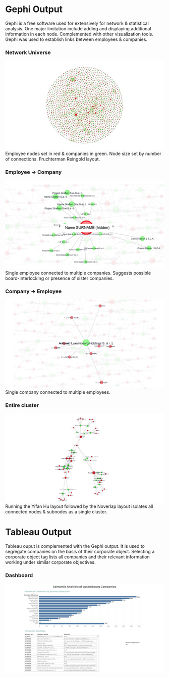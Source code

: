 # Gephi Output
Gephi is a free software used for extensively for network & statistical analysis. One major limitation include adding and displaying additional information in each node. Complemented with other visualization tools.
Gephi was used to establish links between employees & companies.

### Network Universe
![](design/full_network.JPG)
Employee nodes set in red & companies in green. Node size set by number of connections. Fruchterman Reingold layout.

### Employee -> Company
![](design/Empl_Comp.JPG)
Single employee connected to multiple companies. Suggests possible board-interlocking or presence of sister companies.

### Company -> Employee
![](design/Comp_Empl.JPG)
Single company connected to multiple employees.

### Entire cluster
![](design/Cluster.JPG)
Running the Yifan Hu layout followed by the Noverlap layout isolates all connected nodes & subnodes as a single cluster.

# Tableau Output
Tableau ouput is complemented with the Gephi output. It is used to segregate companies on the basis of their corporate object. Selecting a corporate object tag lists all companies and their relevant information working under similar corporate objectives.

### Dashboard
![](design/tableau.JPG)
